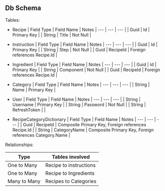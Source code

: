 ﻿## Db Schema
Tables:

- Recipe
	| Field Type | Field Name | Notes
	| --- | --- | --- |
	| Guid | Id | Primary Key |
	| String | Title | Not Null |
	
- Instruction
	| Field Type | Field Name | Notes
	| --- | --- | --- |
	| Guid | Id | Primary Key |
	| String | Step | Not Null |
	| Guid | RecipeId | Foreign references Recipe.Id |
	
- Ingredient
	| Field Type | Field Name | Notes
	| --- | --- | --- |
	| Guid | Id | Primary Key |
	| String | Component | Not Null |
	| Guid | RecipeId | Foreign references Recipe.Id |

- Category
	| Field Type | Field Name | Notes
	| --- | --- | --- |
	| String | Name | Primary Key |
	
- User
	| Field Type | Field Name | Notes
	| --- | --- | --- |
	| String | Username | Primary Key |
	| String | Password | Not Null |
	| String | RefreshToken | |

- RecipeCategoryDictionary
	| Field Type | Field Name | Notes
	| --- | --- | --- |
	| Guid | RecipeId | Composite Primary Key, Foreign references Recipe.Id |
	| String | CategoryName | Composite Primary Key, Foreign references Category.Name |


Relationships:

| Type | Tables involved 
| --- | --- |
| One to Many | Recipe to instructions |
| One to Many | Recipe to Ingredients |
| Many to Many | Recipes to Categories | 
